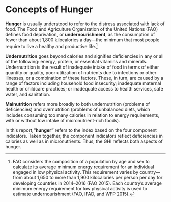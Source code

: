 # Concepts of Hunger

 **Hunger** is usually understood to refer to the distress associated with lack of food. The Food and Agriculture Organization of the United Nations (FAO) defines food deprivation, or **undernourishment**, as the consumption of fewer than about 1,800 kilocalories a day—the minimum that most people require to live a healthy and productive life.[^1]

**Undernutrition** goes beyond calories and signifies deficiencies in any or all of the following: energy, protein, or essential vitamins and minerals. Undernutrition is the result of inadequate intake of food in terms of either quantity or quality, poor utilization of nutrients due to infections or other illnesses, or a combination of these factors. These, in turn, are caused by a range of factors including household food insecurity; inadequate maternal health or childcare practices; or inadequate access to health services, safe water, and sanitation.

 **Malnutrition** refers more broadly to both undernutrition (problems of deficiencies) and overnutrition (problems of unbalanced diets, which includes consuming too many calories in relation to energy requirements, with or without low intake of micronutrient-rich foods).

In this report,**“hunger”** refers to the index based on the four component indicators. Taken together, the component indicators reflect deficiencies in calories as well as in micronutrients. Thus, the GHI reflects both aspects of hunger.

[^1]: FAO considers the composition of a population by age and sex to calculate its average minimum energy requirement for an individual engaged in low physical activity. This requirement varies by country—from about 1,650 to more than 1,900 kilocalories per person per day for developing countries in 2014–2016 (FAO 2015). Each country’s average minimum energy requirement for low physical activity is used to estimate undernourishment (FAO, IFAD, and WFP 2015).
